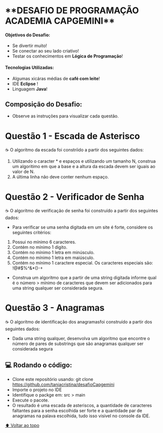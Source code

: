 <h1>**DESAFIO DE PROGRAMAÇÃO ACADEMIA CAPGEMINI**</h1>


<h4> Objetivos do Desafio: </h4>

- Se divertir muito!
- Se conectar ao seu lado criativo!
- Testar os conhecimentos em **Lógica de Programação**!


<h4> Tecnologias Utilizadas: </h4>

- Algumas xicáras médias de **café com leite**!
- IDE **Eclipse** !
- Linguagem **Java**!


<h2>Composição do Desafio:</h2>

 - Observe as instruções para visualizar cada questão.

# Questão 1 - Escada de Asterisco


☕ O algoritmo da escada foi constríido a partir dos seguintes dados:

1. Utilizando o caracter * e espaços e utilizando um tamanho N, construa um algoritimo em que a base e a altura da escada devem ser iguais ao valor de N.
2. A última linha não deve conter nenhum espaço.


# Questão 2 - Verificador de Senha


☕ O algoritmo de verificação de senha foi construído a partir dos seguintes dados:

- Para verificar se uma senha digitada em um site é forte, considere os seguintes critérios:
1. Possui no mínimo 6 caracteres.
2. Contém no mínimo 1 digito.
3. Contém no mínimo 1 letra em minúsculo.
4. Contém no mínimo 1 letra em maiúsculo.
5. Contém no mínimo 1 caractere especial. Os caracteres especiais são: !@#$%^&*()-+
- Construa um algoritmo que a partir de uma string digitada informe qual é o número > mínimo de caracteres que devem ser adicionados para uma string qualquer ser considerada segura.


# Questão 3 - Anagramas


☕ O algoritmo de identificação dos anagramasfoi construído a partir dos seguintes dados:

- Dada uma string qualquer, desenvolva um algoritmo que encontre o número de pares de substrings que são anagramas qualquer ser considerada segura


## 💻 Rodando o código:

- Clone este repositório usando: git clone https://github.com/taniacristina/desafioCapgemini
- Importe o projeto no IDE
- Identifique o packge em: src > main
- Execute o pacote.
- O resultado é uma escada de asteriscos, a quantidade de caracteres faltantes para a senha escolhida ser forte e a quantidade par de anagramas na palava escolhida, tudo isso visível no console da IDE. 


[⬆ Voltar ao topo](#nome-do-projeto)<br>
